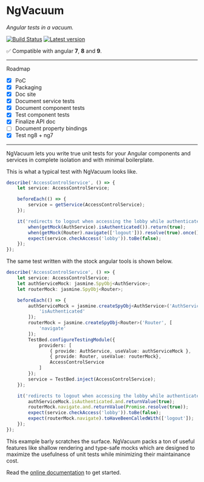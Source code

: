 # NgVacuum 

_Angular tests in a vacuum._

[![Build Status](https://travis-ci.org/hmil/ng-vacuum.svg?branch=master)](https://travis-ci.org/hmil/ng-vacuum)
[![Latest version](https://code.hmil.fr/ng-vacuum/img/version-badge.svg)](https://www.npmjs.com/package/ng-vacuum)

✅ Compatible with angular **7**, **8** and **9**.

---

Roadmap

- [x] PoC
- [x] Packaging
- [x] Doc site
- [x] Document service tests
- [x] Document component tests
- [x] Test component tests
- [x] Finalize API doc
- [ ] Document property bindings
- [x] Test ng8 + ng7

---

NgVacuum lets you write true unit tests for your Angular components and services in complete isolation and with minimal boilerplate.

This is what a typical test with NgVacuum looks like.

```ts
describe('AccessControlService', () => {
    let service: AccessControlService;

    beforeEach(() => {
        service = getService(AccessControlService);
    });

    it('redirects to logout when accessing the lobby while authenticated', () => {
        when(getMock(AuthService).isAuthenticated()).return(true);
        when(getMock(Router).navigate(['logout'])).resolve(true).once();
        expect(service.checkAccess('lobby')).toBe(false);
    });
});
```

The same test written with the stock angular tools is shown below.

```ts
describe('AccessControlService', () => {
    let service: AccessControlService;
    let authServiceMock: jasmine.SpyObj<AuthService>;
    let routerMock: jasmine.SpyObj<Router>;

    beforeEach(() => {
        authServiceMock = jasmine.createSpyObj<AuthService>('AuthService', [
            'isAuthenticated'
        ]);
        routerMock = jasmine.createSpyObj<Router>('Router', [
            'navigate'
        ]);
        TestBed.configureTestingModule({
            providers: [
                { provide: AuthService, useValue: authServiceMock },
                { provide: Router, useValue: routerMock},
                AccessControlService
            ]
        });
        service = TestBed.inject(AccessControlService);
    });

    it('redirects to logout when accessing the lobby while authenticated', () => {
        authServiceMock.isAuthenticated.and.returnValue(true);
        routerMock.navigate.and.returnValue(Promise.resolve(true));
        expect(service.checkAccess('lobby')).toBe(false);
        expect(routerMock.navigate).toHaveBeenCalledWith(['logout']);
    });
});
```

This example barly scratches the surface. NgVacuum packs a ton of useful features like shallow rendering and type-safe mocks which are designed to maximize the usefulness of unit tests while minimizing their maintainance cost.

Read the [online documentation](https://code.hmil.fr/ng-vacuum/) to get started.
